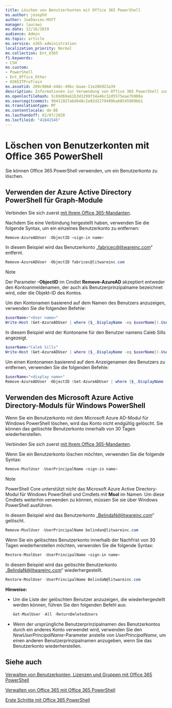 ```yaml
---
title: Löschen von Benutzerkonten mit Office 365 PowerShell
ms.author: josephd
author: JoeDavies-MSFT
manager: laurawi
ms.date: 12/16/2019
audience: Admin
ms.topic: article
ms.service: o365-administration
localization_priority: Normal
ms.collection: Ent_O365
f1.keywords:
- CSH
ms.custom:
- PowerShell
- Ent_Office_Other
- O365ITProTrain
ms.assetid: 209c9868-448c-49bc-baae-11e28b923a39
description: Informationen zur Verwendung von Office 365 PowerShell zum Löschen von Office 365-Benutzerkonten
ms.openlocfilehash: 5c69d69a61b3d3299f34a46c32d5575eae7b908a
ms.sourcegitcommit: 99411927abdb40c2e82d2279489ba60545989bb1
ms.translationtype: MT
ms.contentlocale: de-DE
ms.lasthandoff: 02/07/2020
ms.locfileid: "41841545"
---
```

# <a name="delete-user-accounts-with-office-365-powershell"></a>Löschen von Benutzerkonten mit Office 365 PowerShell

Sie können Office 365 PowerShell verwenden, um ein Benutzerkonto zu löschen.
   
## <a name="use-the-azure-active-directory-powershell-for-graph-module"></a>Verwenden der Azure Active Directory PowerShell für Graph-Module

Verbinden Sie sich zuerst [mit Ihrem Office 365-Mandanten](connect-to-office-365-powershell.md#connect-with-the-azure-active-directory-powershell-for-graph-module).

Nachdem Sie eine Verbindung hergestellt haben, verwenden Sie die folgende Syntax, um ein einzelnes Benutzerkonto zu entfernen:
  
```powershell
Remove-AzureADUser -ObjectID <sign-in name>
```

In diesem Beispiel wird das Benutzerkonto „fabricec@litwareinc.com“ entfernt.
  
```powershell
Remove-AzureADUser -ObjectID fabricec@litwareinc.com
```

> [!NOTE]
> Der Parameter **-ObjectID** im Cmdlet **Remove-AzureAD** akzeptiert entweder den Kontoanmeldenamen, der auch als Benutzerprinzipalname bezeichnet wird, oder die Objekt-ID des Kontos.
  
Um den Kontonamen basierend auf dem Namen des Benutzers anzuzeigen, verwenden Sie die folgenden Befehle:
  
```powershell
$userName="<User name>"
Write-Host (Get-AzureADUser | where {$_.DisplayName -eq $userName}).UserPrincipalName
```

In diesem Beispiel wird der Kontoname für den Benutzer namens Caleb Sills angezeigt.
  
```powershell
$userName="Caleb Sills"
Write-Host (Get-AzureADUser | where {$_.DisplayName -eq $userName}).UserPrincipalName
```

Um einen Kontonamen basierend auf dem Anzeigenamen des Benutzers zu entfernen, verwenden Sie die folgenden Befehle:
  
```powershell
$userName="<display name>"
Remove-AzureADUser -ObjectID (Get-AzureADUser | where {$_.DisplayName -eq $userName}).UserPrincipalName
```

## <a name="use-the-microsoft-azure-active-directory-module-for-windows-powershell"></a>Verwenden des Microsoft Azure Active Directory-Moduls für Windows PowerShell

Wenn Sie ein Benutzerkonto mit dem Microsoft Azure AD-Modul für Windows PowerShell löschen, wird das Konto nicht endgültig gelöscht. Sie können das gelöschte Benutzerkonto innerhalb von 30 Tagen wiederherstellen.

Verbinden Sie sich zuerst [mit Ihrem Office 365-Mandanten](connect-to-office-365-powershell.md#connect-with-the-microsoft-azure-active-directory-module-for-windows-powershell).

Wenn Sie ein Benutzerkonto löschen möchten, verwenden Sie die folgende Syntax:
  
```powershell
Remove-MsolUser -UserPrincipalName <sign-in name>
```

>[!Note]
>PowerShell Core unterstützt nicht das Microsoft Azure Active Directory-Modul für Windows PowerShell und Cmdlets mit **Msol** im Namen. Um diese Cmdlets weiterhin verwenden zu können, müssen Sie sie über Windows PowerShell ausführen.
>

In diesem Beispiel wird das Benutzerkonto „BelindaN@litwareinc.com“ gelöscht.
  
```powershell
Remove-MsolUser -UserPrincipalName belindan@litwareinc.com
```

Wenn Sie ein gelöschtes Benutzerkonto innerhalb der Nachfrist von 30 Tagen wiederherstellen möchten, verwenden Sie die folgende Syntax:
  
```powershell
Restore-MsolUser -UserPrincipalName <sign-in name>
```

In diesem Beispiel wird das gelöschte Benutzerkonto „BelindaN@litwareinc.com“ wiederhergestellt.
  
```powershell
Restore-MsolUser -UserPrincipalName BelindaN@litwareinc.com
```

 **Hinweise:**
  
- Um die Liste der gelöschten Benutzer anzuzeigen, die wiederhergestellt werden können, führen Sie den folgenden Befehl aus:
    
  ```powershell
  Get-MsolUser -All -ReturnDeletedUsers
  ```

- Wenn der ursprüngliche Benutzerprinzipalnamen des Benutzerkontos durch ein anderes Konto verwendet wird, verwenden Sie den _NewUserPrincipalName_-Parameter anstelle von _UserPrincipalName_, um einen anderen Benutzerprinzipalnamen anzugeben, wenn Sie das Benutzerkonto wiederherstellen.


## <a name="see-also"></a>Siehe auch

[Verwalten von Benutzerkonten, Lizenzen und Gruppen mit Office 365 PowerShell](manage-user-accounts-and-licenses-with-office-365-powershell.md)
  
[Verwalten von Office 365 mit Office 365 PowerShell](manage-office-365-with-office-365-powershell.md)
  
[Erste Schritte mit Office 365 PowerShell](getting-started-with-office-365-powershell.md)
